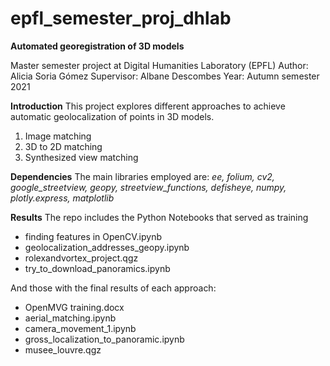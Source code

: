 # epfl_semester_proj_dhlab
**Automated georegistration of 3D models**

Master semester project at Digital Humanities Laboratory (EPFL)
Author: Alicia Soria Gómez
Supervisor: Albane Descombes
Year: Autumn semester 2021

**Introduction**
This project explores different approaches to achieve automatic geolocalization of points in 3D models.
1) Image matching
2) 3D to 2D matching
3) Synthesized view matching

**Dependencies**
The main libraries employed are:
*ee, folium, cv2, google_streetview, geopy, streetview_functions, defisheye, numpy, plotly.express, matplotlib*

**Results**
The repo includes the Python Notebooks that served as training
- finding features in OpenCV.ipynb
- geolocalization_addresses_geopy.ipynb
- rolexandvortex_project.qgz
- try_to_download_panoramics.ipynb

And those with the final results of each approach:
- OpenMVG training.docx
- aerial_matching.ipynb
- camera_movement_1.ipynb
- gross_localization_to_panoramic.ipynb
- musee_louvre.qgz

